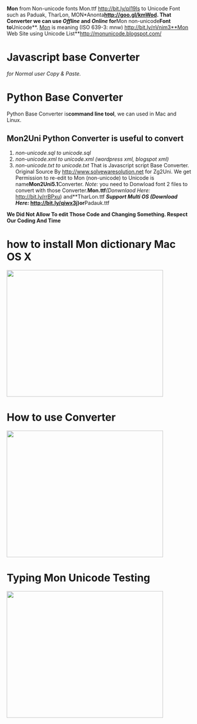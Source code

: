 
**Mon** from Non-unicode fonts Mon.ttf http://bit.ly/pI19Is to Unicode Font such as Paduak, TharLon, MON\*Anonta**http://goo.gl/kmWod.
That Converter we can use _Offline_ and _Online_ for**Mon non-unicode**Font to**Unicode**. [Mon](Mon.md) is meaning (ISO 639-3: mnw) http://bit.ly/nVnim3**Mon Web Site using Unicode List**http://monunicode.blogspot.com/
# Javascript base Converter #
_for Normal user Copy & Paste._
# Python Base Converter #
Python Base Converter is**command line tool**, we can used in Mac and Linux.
## Mon2Uni Python Converter is useful to convert ##
  1. _non-unicode.sql to unicode.sql_
  1. _non-unicode.xml to unicode.xml (wordpress xml, blogspot xml)_
  1. _non-unicode.txt to unicode.txt_
That is Javascript script Base Converter. Original Source By http://www.solvewaresolution.net for Zg2Uni. We get Permission to re-edit to Mon (non-unicode) to Unicode is name**Mon2Uni5.1**Converter.
_Note:_ you need to Donwload font 2 files to convert with those Converter.**Mon.ttf**_(Donwnlaod Here:_ http://bit.ly/rrBPxu) and**TharLon.ttf **_Support Multi OS (Download Here:_ http://bit.ly/qiwx3j)or**Padauk.ttf

**We Did Not Allow To edit Those Code and Changing Something. Respect Our Coding And Time**
# how to install Mon dictionary Mac OS X #
<a href='http://www.youtube.com/watch?feature=player_embedded&v=56mJc75RvdQ' target='_blank'><img src='http://img.youtube.com/vi/56mJc75RvdQ/0.jpg' width='425' height=344 /></a>
# How to use Converter #
<a href='http://www.youtube.com/watch?feature=player_embedded&v=4vxwCs78fRg' target='_blank'><img src='http://img.youtube.com/vi/4vxwCs78fRg/0.jpg' width='425' height=344 /></a>
# Typing Mon Unicode Testing #
<a href='http://www.youtube.com/watch?feature=player_embedded&v=9_Fgl2uJQ50' target='_blank'><img src='http://img.youtube.com/vi/9_Fgl2uJQ50/0.jpg' width='425' height=344 /></a>